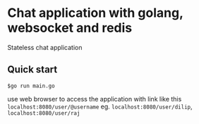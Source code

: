 # Chat application with golang, websocket and redis

Stateless chat application

## Quick start
``` Console 
$go run main.go
```
use web browser to access the application with link like this ```localhost:8080/user/@username``` 
eg. ```localhost:8080/user/dilip```, ```localhost:8080/user/raj```
